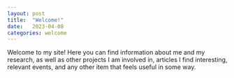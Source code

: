 ```yaml
---
layout: post
title:  "Welcome!"
date:   2023-04-08
categories: welcome
---
```


Welcome to my site! Here you can find information about me and my research, as well as other projects I am involved in, articles I find interesting, relevant events, and any other item that feels useful in some way.

